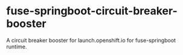 # fuse-springboot-circuit-breaker-booster
A circuit breaker booster for launch.openshift.io for fuse-springboot runtime.
